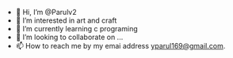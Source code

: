 - 👋 Hi, I’m @Parulv2
- 👀 I’m interested in art and craft
- 🌱 I’m currently learning c programing 
- 💞️ I’m looking to collaborate on ...
- 📫 How to reach me by my emai address yparul169@gmail.com.

<!---
Parulv2/Parulv2 is a ✨ special ✨ repository because its `README.md` (this file) appears on your GitHub profile.
You can click the Preview link to take a look at your changes.
--->
